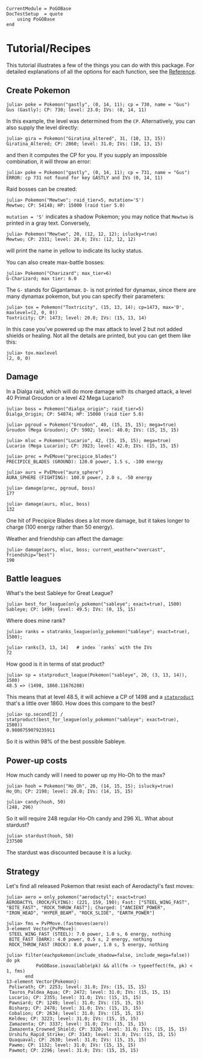 ```@meta
CurrentModule = PoGOBase
DocTestSetup  = quote
    using PoGOBase
end
```

# Tutorial/Recipes

This tutorial illustrates a few of the things you can do with this package. For detailed explanations of all the options for each function, see the [Reference](@ref).

## Create Pokemon

```jldoctest
julia> poke = Pokemon("gastly", (0, 14, 11); cp = 730, name = "Gus")
Gus (Gastly); CP: 730; level: 23.0; IVs: (0, 14, 11)
```

In this example, the level was determined from the `CP`. Alternatively, you can also supply the level directly:

```jldoctest
julia> gira = Pokemon("Giratina_altered", 31, (10, 13, 15))
Giratina_Altered; CP: 2860; level: 31.0; IVs: (10, 13, 15)
```

and then it computes the CP for you. If you supply an impossible combination, it will throw an error:

```jldoctest
julia> poke = Pokemon("gastly", (0, 14, 11); cp = 731, name = "Gus")
ERROR: cp 731 not found for key GASTLY and IVs (0, 14, 11)
```

Raid bosses can be created:

```jldoctest
julia> Pokemon("Mewtwo"; raid_tier=5, mutation='S')
Mewtwo; CP: 54148; HP: 15000 (raid tier 5.0)
```

`mutation = 'S'` indicates a shadow Pokemon; you may notice that `Mewtwo` is printed in a gray text.
Conversely,

```jldoctest
julia> Pokemon("Mewtwo", 20, (12, 12, 12); islucky=true)
Mewtwo; CP: 2331; level: 20.0; IVs: (12, 12, 12)
```

will print the name in yellow to indicate its lucky status.

You can also create max-battle bosses:

```jldoctest
julia> Pokemon("Charizard"; max_tier=6)
G-Charizard; max tier: 6.0
```

The `G-` stands for Gigantamax. `D-` is not printed for dynamax, since there are many dynamax pokemon, but you can specify their parameters:

```jldoctest dmax
julia> tox = Pokemon("Toxtricity", (15, 13, 14); cp=1473, max='D', maxlevel=(2, 0, 0))
Toxtricity; CP: 1473; level: 20.0; IVs: (15, 13, 14)
```

In this case you've powered up the max attack to level 2 but not added shields or healing.
Not all the details are printed, but you can get them like this:

```jldoctest dmax
julia> tox.maxlevel
(2, 0, 0)
```

## Damage

In a Dialga raid, which will do more damage with its charged attack, a level 40 Primal Groudon or a level 42 Mega Lucario?

```jldoctest damage
julia> boss = Pokemon("dialga_origin"; raid_tier=5)
Dialga_Origin; CP: 54074; HP: 15000 (raid tier 5.0)

julia> pgroud = Pokemon("Groudon", 40, (15, 15, 15); mega=true)
Groudon (Mega Groudon); CP: 5902; level: 40.0; IVs: (15, 15, 15)

julia> mluc = Pokemon("Lucario", 42, (15, 15, 15); mega=true)
Lucario (Mega Lucario); CP: 3923; level: 42.0; IVs: (15, 15, 15)

julia> prec = PvEMove("precipice_blades")
PRECIPICE_BLADES (GROUND): 120.0 power, 1.5 s, -100 energy

julia> aurs = PvEMove("aura_sphere")
AURA_SPHERE (FIGHTING): 100.0 power, 2.0 s, -50 energy

julia> damage(prec, pgroud, boss)
177

julia> damage(aurs, mluc, boss)
132
```

One hit of Precipice Blades does a lot more damage, but it takes longer to charge (100 energy rather than 50 energy).

Weather and friendship can affect the damage:

```jldoctest damage
julia> damage(aurs, mluc, boss; current_weather="overcast", friendship="best")
190
```

## Battle leagues

What's the best Sableye for Great League?

```jldoctest
julia> best_for_league(only_pokemon("sableye"; exact=true), 1500)
Sableye; CP: 1499; level: 49.5; IVs: (0, 15, 15)
```

Where does mine rank?

```jldoctest
julia> ranks = statranks_league(only_pokemon("sableye"; exact=true), 1500);

julia> ranks[3, 13, 14]   # index `ranks` with the IVs
72
```

How good is it in terms of stat product?

```jldoctest statproduct
julia> sp = statproduct_league(Pokemon("sableye", 20, (3, 13, 14)), 1500)
48.5 => (1498, 1860.11676288)
```

This means that at level 48.5, it will achieve a CP of 1498 and a [`statproduct`](@ref) that's a little over 1860.
How does this compare to the best?

```jldoctest statproduct
julia> sp.second[2] / statproduct(best_for_league(only_pokemon("sableye"; exact=true), 1500))
0.9800759079235911
```

So it is within 98% of the best possible Sableye.

## Power-up costs

How much candy will I need to power up my Ho-Oh to the max?

```jldoctest powerup
julia> hooh = Pokemon("Ho_Oh", 20, (14, 15, 15); islucky=true)
Ho_Oh; CP: 2198; level: 20.0; IVs: (14, 15, 15)

julia> candy(hooh, 50)
(248, 296)
```

So it will require 248 regular Ho-Oh candy and 296 XL. What about stardust?

```jldoctest powerup
julia> stardust(hooh, 50)
237500
```

The stardust was discounted because it is a lucky.

## Strategy

Let's find all released Pokemon that resist each of Aerodactyl's fast moves:

```
julia> aero = only_pokemon("aerodactyl"; exact=true)
AERODACTYL (ROCK/FLYING): (221, 159, 190); Fast: ["STEEL_WING_FAST", "BITE_FAST", "ROCK_THROW_FAST"]; Charged: ["ANCIENT_POWER", "IRON_HEAD", "HYPER_BEAM", "ROCK_SLIDE", "EARTH_POWER"]

julia> fms = PvPMove.(fastmoves(aero))
3-element Vector{PvPMove}:
 STEEL_WING_FAST (STEEL): 7.0 power, 1.0 s, 6 energy, nothing
 BITE_FAST (DARK): 4.0 power, 0.5 s, 2 energy, nothing
 ROCK_THROW_FAST (ROCK): 8.0 power, 1.0 s, 5 energy, nothing

julia> filter(eachpokemon(include_shadow=false, include_mega=false)) do pk
           PoGOBase.isavailable(pk) && all(fm -> typeeffect(fm, pk) < 1, fms)
       end
13-element Vector{Pokemon}:
 Poliwrath; CP: 2253; level: 31.0; IVs: (15, 15, 15)
 Tauros_Paldea_Aqua; CP: 2472; level: 31.0; IVs: (15, 15, 15)
 Lucario; CP: 2355; level: 31.0; IVs: (15, 15, 15)
 Pawniard; CP: 1249; level: 31.0; IVs: (15, 15, 15)
 Bisharp; CP: 2478; level: 31.0; IVs: (15, 15, 15)
 Cobalion; CP: 2634; level: 31.0; IVs: (15, 15, 15)
 Keldeo; CP: 3223; level: 31.0; IVs: (15, 15, 15)
 Zamazenta; CP: 3337; level: 31.0; IVs: (15, 15, 15)
 Zamazenta_Crowned_Shield; CP: 3320; level: 31.0; IVs: (15, 15, 15)
 Urshifu_Rapid_Strike; CP: 3143; level: 31.0; IVs: (15, 15, 15)
 Quaquaval; CP: 2630; level: 31.0; IVs: (15, 15, 15)
 Pawmo; CP: 1132; level: 31.0; IVs: (15, 15, 15)
 Pawmot; CP: 2296; level: 31.0; IVs: (15, 15, 15)
```
